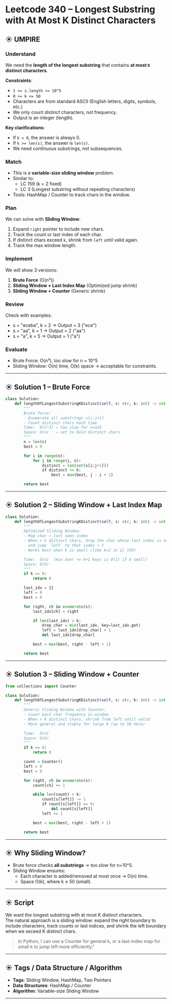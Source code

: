 # Leetcode 340 – Longest Substring with At Most K Distinct Characters

## ☀️ UMPIRE

### Understand
We need the **length of the longest substring** that contains **at most `K` distinct characters**.

**Constraints**:
- `1 <= s.length <= 10^5`
- `0 <= k <= 50`
- Characters are from standard ASCII (English letters, digits, symbols, etc.)
- We only count *distinct* characters, not frequency.
- Output is an integer (length).

**Key clarifications**:
- If `k = 0`, the answer is always 0.
- If `k >= len(s)`, the answer is `len(s)`.
- We need *continuous* substrings, not subsequences.

### Match
- This is a **variable-size sliding window** problem.
- Similar to:
  - LC 159 (k = 2 fixed)
  - LC 3 (Longest substring without repeating characters)
- Tools: HashMap / Counter to track chars in the window.

### Plan
We can solve with **Sliding Window**:
1. Expand `right` pointer to include new chars.
2. Track the count or last index of each char.
3. If distinct chars exceed `k`, shrink from `left` until valid again.
4. Track the max window length.

### Implement
We will show 3 versions:
1. **Brute Force** (O(n³))
2. **Sliding Window + Last Index Map** (Optimized jump shrink)
3. **Sliding Window + Counter** (Generic shrink)

### Review
Check with examples:
- s = "eceba", k = 2 → Output = 3 ("ece")
- s = "aa", k = 1 → Output = 2 ("aa")
- s = "a", k = 5 → Output = 1 ("a")

### Evaluate
- Brute Force: O(n³), too slow for n = 10^5
- Sliding Window: O(n) time, O(k) space → acceptable for constraints.

---

## ☀️ Solution 1 – Brute Force

```python
class Solution:
    def lengthOfLongestSubstringKDistinct(self, s: str, k: int) -> int:
        """
        Brute force:
        - Enumerate all substrings s[i:j+1]
        - Count distinct chars each time
        Time:  O(n^3) → too slow for n=1e5
        Space: O(n)   → set to hold distinct chars
        """
        n = len(s)
        best = 0

        for i in range(n):
            for j in range(i, n):
                distinct = len(set(s[i:j+1]))
                if distinct <= k:
                    best = max(best, j - i + 1)

        return best
```

---

## ☀️ Solution 2 – Sliding Window + Last Index Map

```python
class Solution:
    def lengthOfLongestSubstringKDistinct(self, s: str, k: int) -> int:
        """
        Optimized Sliding Window:
        - Map char → last seen index
        - When > k distinct chars, drop the char whose last index is smallest (farthest left)
          and jump `left` to that index + 1
        - Works best when k is small (like k=2 in LC 159)

        Time:  O(n)  (min over <= k+1 keys is O(1) if k small)
        Space: O(k)
        """
        if k == 0:
            return 0

        last_idx = {}
        left = 0
        best = 0

        for right, ch in enumerate(s):
            last_idx[ch] = right

            if len(last_idx) > k:
                drop_char = min(last_idx, key=last_idx.get)
                left = last_idx[drop_char] + 1
                del last_idx[drop_char]

            best = max(best, right - left + 1)

        return best
```

---

## ☀️ Solution 3 – Sliding Window + Counter

```python
from collections import Counter

class Solution:
    def lengthOfLongestSubstringKDistinct(self, s: str, k: int) -> int:
        """
        Generic Sliding Window with Counter:
        - Count each char frequency in window
        - When > k distinct chars, shrink from left until valid
        - More general and stable for large k (up to 50 here)

        Time:  O(n)
        Space: O(k)
        """
        if k == 0:
            return 0

        count = Counter()
        left = 0
        best = 0

        for right, ch in enumerate(s):
            count[ch] += 1

            while len(count) > k:
                count[s[left]] -= 1
                if count[s[left]] == 0:
                    del count[s[left]]
                left += 1

            best = max(best, right - left + 1)

        return best
```

---

## ☀️ Why Sliding Window?
- Brute force checks **all substrings** → too slow for n=10^5.
- Sliding Window ensures:
  - Each character is added/removed at most once → O(n) time.
  - Space O(k), where k ≤ 50 (small).

---

## ☀️ Script
We want the longest substring with at most K distinct characters.  
The natural approach is a sliding window: expand the right boundary to include characters, track counts or last indices, and shrink the left boundary when we exceed K distinct chars.  
> In Python, I can use a Counter for general k, or a last-index map for small k to jump left more efficiently."

---

## ☀️ Tags / Data Structure / Algorithm
- **Tags**: Sliding Window, HashMap, Two Pointers
- **Data Structures**: HashMap / Counter
- **Algorithm**: Variable-size Sliding Window

---

